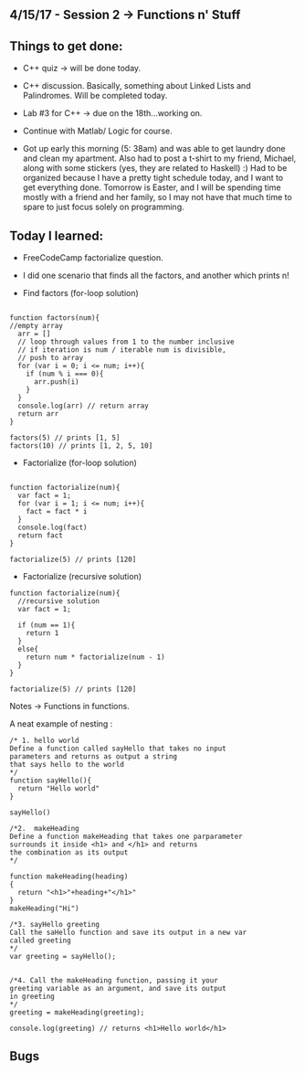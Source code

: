 ## 4/15/17 - Session 2 -> Functions n' Stuff


## Things to get done:

- C++ quiz -> will be done today.

- C++ discussion. Basically, something about Linked Lists and Palindromes. Will be completed today. 

- Lab #3 for C++ -> due on the 18th...working on.

- Continue with Matlab/ Logic for course. 

- Got up early this morning (5: 38am) and was able to get laundry done and clean my apartment. Also had to post a t-shirt to my friend, Michael, along with some stickers (yes, they are related to Haskell) :) Had to be organized because I have a pretty tight schedule today, and I want to get everything done. Tomorrow is Easter, and I will be spending time mostly with a friend and her family, so I may not have that much time to spare to just focus solely on programming. 

## Today I learned:


- FreeCodeCamp factorialize question.

- I did one scenario that finds all the factors, and another which prints n!


- Find factors (for-loop solution)

```

function factors(num){
//empty array
  arr = []
  // loop through values from 1 to the number inclusive
  // if iteration is num / iterable num is divisible,
  // push to array
  for (var i = 0; i <= num; i++){
    if (num % i === 0){
      arr.push(i)
    }
  }
  console.log(arr) // return array
  return arr
}

factors(5) // prints [1, 5]
factors(10) // prints [1, 2, 5, 10]

```

- Factorialize (for-loop solution)

```

function factorialize(num){
  var fact = 1;
  for (var i = 1; i <= num; i++){
    fact = fact * i
  }
  console.log(fact)
  return fact
}

factorialize(5) // prints [120]

```
- Factorialize (recursive solution) 

```
function factorialize(num){
  //recursive solution
  var fact = 1;
  
  if (num == 1){
    return 1
  }
  else{
    return num * factorialize(num - 1)
  }
}

factorialize(5) // prints [120]

```

Notes -> Functions in functions.

A neat example of nesting :

```
/* 1. hello world
Define a function called sayHello that takes no input
parameters and returns as output a string 
that says hello to the world
*/
function sayHello(){
  return "Hello world"
}

sayHello()

/*2.  makeHeading 
Define a function makeHeading that takes one parparameter
surrounds it inside <h1> and </h1> and returns
the combination as its output
*/

function makeHeading(heading)
{
  return "<h1>"+heading+"</h1>"
}
makeHeading("Hi")

/*3. sayHello greeting
Call the saHello function and save its output in a new var
called greeting 
*/
var greeting = sayHello();


/*4. Call the makeHeading function, passing it your 
greeting variable as an argument, and save its output 
in greeting 
*/
greeting = makeHeading(greeting);

console.log(greeting) // returns <h1>Hello world</h1>

```


## Bugs

